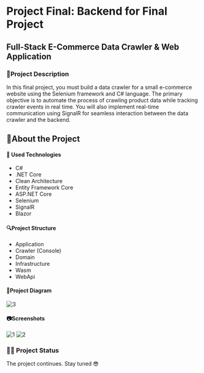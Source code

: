 # Project Final: Backend for Final Project

## Full-Stack E-Commerce Data Crawler & Web Application 
### 📃Project Description
In this final project, you must build a data crawler for a small e-commerce website using the Selenium framework and C# language. The primary objective is to automate the process of crawling product data while tracking crawler events in real time. You will also implement real-time communication using SignalR for seamless interaction between the data crawler and the backend.
## 🌟About the Project
#### 🧰 Used Technologies
- C#
- .NET Core
- Clean Architecture
- Entity Framework Core
- ASP.NET Core
- Selenium
- SignalR
- Blazor

 #### 🔍Project Structure
 - Application
 - Crawler (Console)
 - Domain
 - Infrastructure
 -  Wasm
 -  WebApi
   
#### 🔗Project Diagram
![3](https://github.com/yasarzeynep/UpSchool-FullStack-Development-Bootcamp/assets/116646963/dd5c5435-c364-4627-9e5c-7eba0a3b071c)
#### 📷Screenshots
![1](https://github.com/yasarzeynep/UpSchool-FullStack-Development-Bootcamp/assets/116646963/9226759e-3eef-4559-9b28-61d71a9f6113)
![2](https://github.com/yasarzeynep/UpSchool-FullStack-Development-Bootcamp/assets/116646963/ec922831-2127-4bbd-abd1-151b752958ff)

### 👨‍💻 Project Status
The project continues. Stay tuned 😎

